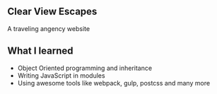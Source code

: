 <h2>Clear View Escapes</h2>

A traveling angency website

<h2>What I learned</h2>

<ul>
  <li>Object Oriented programming and inheritance</li>
  <li>Writing JavaScript in modules</li>
  <li>Using awesome tools like webpack, gulp, postcss and many more</li>
</ul>
